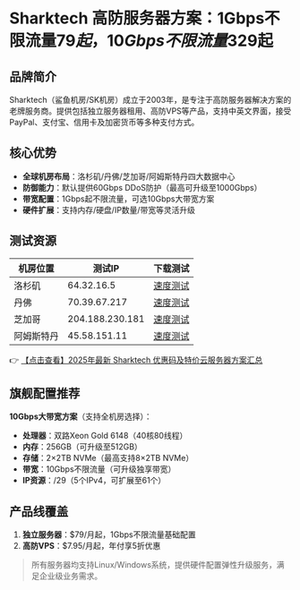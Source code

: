 # Sharktech 高防服务器方案：1Gbps不限流量$79起，10Gbps不限流量$329起

## 品牌简介
Sharktech（鲨鱼机房/SK机房）成立于2003年，是专注于高防服务器解决方案的老牌服务商。提供包括独立服务器租用、高防VPS等产品，支持中英文界面，接受PayPal、支付宝、信用卡及加密货币等多种支付方式。

## 核心优势
- **全球机房布局**：洛杉矶/丹佛/芝加哥/阿姆斯特丹四大数据中心
- **防御能力**：默认提供60Gbps DDoS防护（最高可升级至1000Gbps）
- **带宽配置**：1Gbps起不限流量，可选10Gbps大带宽方案
- **硬件扩展**：支持内存/硬盘/IP数量/带宽等灵活升级

## 测试资源
| 机房位置   | 测试IP         | 下载测试                     |
|------------|----------------|------------------------------|
| 洛杉矶     | 64.32.16.5     | [速度测试](https://bit.ly/Sharktech) |
| 丹佛       | 70.39.67.217   | [速度测试](https://bit.ly/Sharktech) |
| 芝加哥     | 204.188.230.181| [速度测试](https://bit.ly/Sharktech) |
| 阿姆斯特丹 | 45.58.151.11   | [速度测试](https://bit.ly/Sharktech) |

👉 [【点击查看】2025年最新 Sharktech 优惠码及特价云服务器方案汇总](https://bit.ly/Sharktech)

## 旗舰配置推荐
**10Gbps大带宽方案**（支持全机房选择）：
- **处理器**：双路Xeon Gold 6148（40核80线程）
- **内存**：256GB（可升级至512GB）
- **存储**：2×2TB NVMe（最高支持8×2TB NVMe）
- **带宽**：10Gbps不限流量（可升级独享带宽）
- **IP资源**：/29（5个IPv4，可扩展至61个）

## 产品线覆盖
1. **独立服务器**：$79/月起，1Gbps不限流量基础配置
2. **高防VPS**：$7.95/月起，年付享5折优惠

> 所有服务器均支持Linux/Windows系统，提供硬件配置弹性升级服务，满足企业级业务需求。